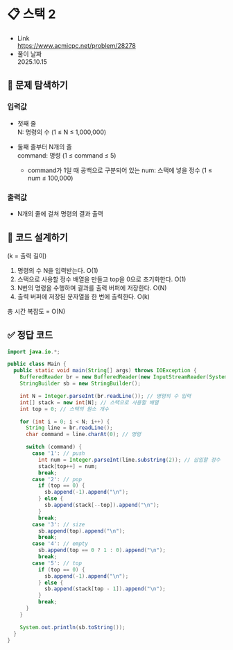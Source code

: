 # 📋 스택 2
- Link<br>
https://www.acmicpc.net/problem/28278
- 풀이 날짜<br>
2025.10.15

## 🔎 문제 탐색하기

### 입력값
- 첫째 줄<br>
N: 명령의 수 (1 ≤ N ≤ 1,000,000)

- 둘째 줄부터 N개의 줄<br>
command: 명령 (1 ≤ command ≤ 5)<br>
  - command가 1일 때 공백으로 구분되어 있는 num: 스택에 넣을 정수 (1 ≤ num ≤ 100,000)

### 출력값
- N개의 줄에 걸쳐 명령의 결과 출력

## 📝 코드 설계하기
(k = 출력 길이)
1. 명령의 수 N을 입력받는다. O(1)
2. 스택으로 사용할 정수 배열을 만들고 top을 0으로 초기화한다. O(1)
3. N번의 명령을 수행하며 결과를 출력 버퍼에 저장한다. O(N)
4. 출력 버퍼에 저장된 문자열을 한 번에 출력한다. O(k)

총 시간 복잡도 = O(N)

## ✅ 정답 코드
```java
import java.io.*;

public class Main {
  public static void main(String[] args) throws IOException {
    BufferedReader br = new BufferedReader(new InputStreamReader(System.in));
    StringBuilder sb = new StringBuilder();

    int N = Integer.parseInt(br.readLine()); // 명령의 수 입력
    int[] stack = new int[N]; // 스택으로 사용할 배열
    int top = 0; // 스택의 원소 개수

    for (int i = 0; i < N; i++) {
      String line = br.readLine();
      char command = line.charAt(0); // 명령

      switch (command) {
        case '1': // push
          int num = Integer.parseInt(line.substring(2)); // 삽입할 정수
          stack[top++] = num;
          break;
        case '2': // pop
          if (top == 0) {
            sb.append(-1).append("\n");
          } else {
            sb.append(stack[--top]).append("\n");
          }
          break;
        case '3': // size
          sb.append(top).append("\n");
          break;
        case '4': // empty
          sb.append(top == 0 ? 1 : 0).append("\n");
          break;
        case '5': // top
          if (top == 0) {
            sb.append(-1).append("\n");
          } else {
            sb.append(stack[top - 1]).append("\n");
          }
          break;
      }
    }

    System.out.println(sb.toString());
  }
}
```
